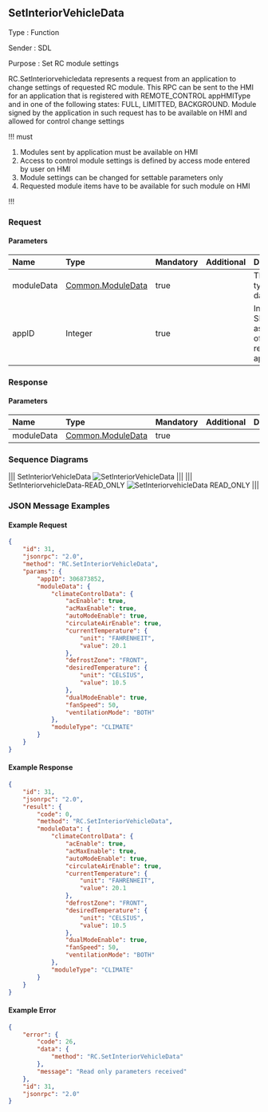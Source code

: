 ## SetInteriorVehicleData

Type
: Function

Sender
: SDL

Purpose
: Set RC module settings

RC.SetInteriorvehicledata represents a request from an application to change settings of requested RC module. This RPC can be sent to the HMI for an application that is registered with REMOTE_CONTROL appHMIType and in one of the following states: FULL, LIMITTED, BACKGROUND. Module signed by the application in such request has to be available on HMI and allowed for control change settings

!!! must

  1. Modules sent by application must be available on HMI
  2. Access to control module settings is defined by access mode entered by user on HMI
  3. Module settings can be changed for settable parameters only
  4. Requested module items have to be available for such module on HMI
  
!!!

### Request

#### Parameters

|Name|Type|Mandatory|Additional|Description|
|:---|:---|:--------|:---------|:----------|
|moduleData|[Common.ModuleData](../../common/structs/#moduledata)|true| |The module type and data to set|
|appID|Integer|true| |Internal SDL-assigned ID of the related application|

### Response

#### Parameters

|Name|Type|Mandatory|Additional|Description|
|:---|:---|:--------|:---------|:----------|
|moduleData|[Common.ModuleData](../../common/structs/#moduledata)|true| | |

### Sequence Diagrams
|||
SetInteriorVehicleData
![SetInteriorVehicleData](assets/SetInteriorVehicleData.png)
|||
|||
SetInteriorvehicleData-READ_ONLY
![SetInteriorvehicleData READ_ONLY](assets/setInteriorVehicleData_READ_ONLY.png)
|||

### JSON Message Examples

#### Example Request

```json
{
    "id": 31,
    "jsonrpc": "2.0",
    "method": "RC.SetInteriorVehicleData",
    "params": {
        "appID": 306873852,
        "moduleData": {
            "climateControlData": {
                "acEnable": true,
                "acMaxEnable": true,
                "autoModeEnable": true,
                "circulateAirEnable": true,
                "currentTemperature": {
                    "unit": "FAHRENHEIT",
                    "value": 20.1
                },
                "defrostZone": "FRONT",
                "desiredTemperature": {
                    "unit": "CELSIUS",
                    "value": 10.5
                },
                "dualModeEnable": true,
                "fanSpeed": 50,
                "ventilationMode": "BOTH"
            },
            "moduleType": "CLIMATE"
        }
    }
}
```

#### Example Response

```json
{
    "id": 31,
    "jsonrpc": "2.0",
    "result": {
        "code": 0,
        "method": "RC.SetInteriorVehicleData",
        "moduleData": {
            "climateControlData": {
                "acEnable": true,
                "acMaxEnable": true,
                "autoModeEnable": true,
                "circulateAirEnable": true,
                "currentTemperature": {
                    "unit": "FAHRENHEIT",
                    "value": 20.1
                },
                "defrostZone": "FRONT",
                "desiredTemperature": {
                    "unit": "CELSIUS",
                    "value": 10.5
                },
                "dualModeEnable": true,
                "fanSpeed": 50,
                "ventilationMode": "BOTH"
            },
            "moduleType": "CLIMATE"
        }
    }
}
```

#### Example Error

```json
{
    "error": {
        "code": 26,
        "data": {
            "method": "RC.SetInteriorVehicleData"
        },
        "message": "Read only parameters received"
    },
    "id": 31,
    "jsonrpc": "2.0"
}
```
